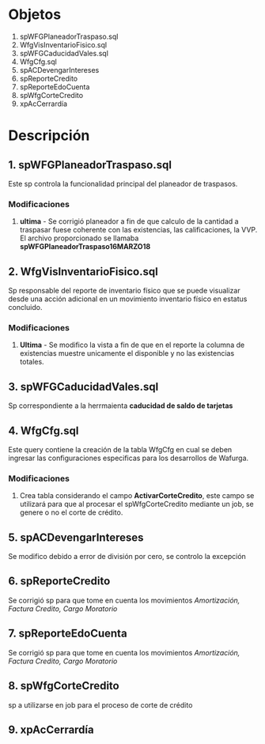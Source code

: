 # Objetos #
1. spWFGPlaneadorTraspaso.sql
2. WfgVisInventarioFisico.sql
3. spWFGCaducidadVales.sql
4. WfgCfg.sql
5. spACDevengarIntereses
6. spReporteCredito
7. spReporteEdoCuenta
8. spWfgCorteCredito
9. xpAcCerrardía

# Descripción #
## 1. spWFGPlaneadorTraspaso.sql ##
Este sp controla la funcionalidad principal del planeador de traspasos.
### Modificaciones ###
1. **ultima** - Se corrigió planeador a fin de que calculo de la cantidad a traspasar fuese coherente con las existencias, las calificaciones, la VVP. El archivo proporcionado se llamaba **spWFGPlaneadorTraspaso16MARZO18**
## 2. WfgVisInventarioFisico.sql ##
Sp responsable del reporte de inventario físico que se puede visualizar desde una acción adicional en un movimiento inventario físico en estatus concluido.
### Modificaciones ###
1. **Ultima** - Se modifico la vista a fin de que en el reporte la columna de existencias muestre unicamente el disponible y no las existencias totales.
## 3. spWFGCaducidadVales.sql ##
Sp correspondiente a la herrmaienta **caducidad de saldo de tarjetas**
## 4. WfgCfg.sql ##
Este query contiene la creación de la tabla WfgCfg en cual se deben ingresar las configuraciones especificas para los desarrollos de Wafurga.
### Modificaciones ###
1. Crea tabla considerando el campo **ActivarCorteCredito**, este campo se utilizará para que al procesar el spWfgCorteCredito mediante un job, se genere o no el corte de crédito.
## 5. spACDevengarIntereses ##
Se modifico debido a error de división por cero, se controlo la excepción
## 6. spReporteCredito ##
Se corrigió sp para que tome en cuenta los movimientos *Amortización, Factura Credito, Cargo Moratorio*
## 7. spReporteEdoCuenta ##
Se corrigió sp para que tome en cuenta los movimientos *Amortización, Factura Credito, Cargo Moratorio*
## 8. spWfgCorteCredito ##
sp a utilizarse en job para el proceso de corte de crédito
## 9. xpAcCerrardía ##
